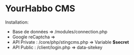 # YourHabbo CMS 
Installation:

- Base de données => /modules/connection.php
- Google reCaptcha =>
- API Private : /core/php/stingcms.php => Variable **$secret**
- API Public :  /client/login.php => data-sitekey

